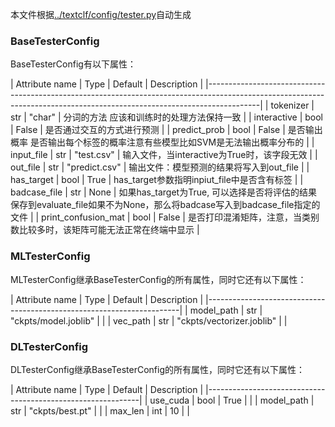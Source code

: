 本文件根据[../textclf/config/tester.py](../textclf/config/tester.py)自动生成

### BaseTesterConfig



BaseTesterConfig有以下属性：

 | Attribute name      | Type   | Default       | Description                                                                                                              |
|-------------------------------------------------------------------------------------------------------------------------------------------------------------------------|
| tokenizer           | str    | "char"        | 分词的方法 应该和训练时的处理方法保持一致                                                                                |
| interactive         | bool   | False         | 是否通过交互的方式进行预测                                                                                               |
| predict_prob        | bool   | False         | 是否输出概率 是否输出每个标签的概率注意有些模型比如SVM是无法输出概率分布的                                               |
| input_file          | str    | "test.csv"    | 输入文件，当interactive为True时，该字段无效                                                                              |
| out_file            | str    | "predict.csv" | 输出文件：模型预测的结果将写入到out_file                                                                                 |
| has_target          | bool   | True          | has_target参数指明inpiut_file中是否含有标签                                                                              |
| badcase_file        | str    | None          | 如果has_target为True, 可以选择是否将评估的结果保存到evaluate_file如果不为None，那么将badcase写入到badcase_file指定的文件 |
| print_confusion_mat | bool   | False         | 是否打印混淆矩阵，注意，当类别数比较多时，该矩阵可能无法正常在终端中显示                                                 |



### MLTesterConfig



MLTesterConfig继承BaseTesterConfig的所有属性，同时它还有以下属性：

 | Attribute name   | Type   | Default                   | Description   |
|-----------------------------------------------------------------------|
| model_path       | str    | "ckpts/model.joblib"      |               |
| vec_path         | str    | "ckpts/vectorizer.joblib" |               |



### DLTesterConfig



DLTesterConfig继承BaseTesterConfig的所有属性，同时它还有以下属性：

 | Attribute name   | Type   | Default         | Description   |
|-------------------------------------------------------------|
| use_cuda         | bool   | True            |               |
| model_path       | str    | "ckpts/best.pt" |               |
| max_len          | int    | 10              |               |

